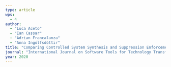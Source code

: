 ```yaml
---
type: article
wps:
  - 4
author: 
  - "Luca Aceto"
  - "Ian Cassar"
  - "Adrian Francalanza"
  - "Anna Ingólfsdóttir"
title: "Comparing Controlled System Synthesis and Suppression Enforcement"
journal: "International Journal on Software Tools for Technology Transfer (STTT)"
year: 2020
---
```

